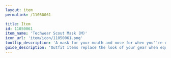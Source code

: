 ```yaml
---
layout: item
permalink: /11050061

title: Item
id: 11050061
item_name: 'Techwear Scout Mask (M)'
icon_url: 'item/icon/11050061.png'
tooltip_description: 'A mask for your mouth and nose for when you''re on a secret mission.'
guide_description: 'Outfit items replace the look of your gear when equipped.'
---
```

